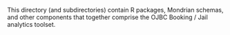This directory (and subdirectories) contain R packages, Mondrian schemas, and other components that together comprise the OJBC Booking / Jail analytics toolset.
